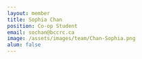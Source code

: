 ```yaml
---
layout: member
title: Sophia Chan
position: Co-op Student
email: sochan@bccrc.ca
image: /assets/images/team/Chan-Sophia.png
alum: false
---
```

